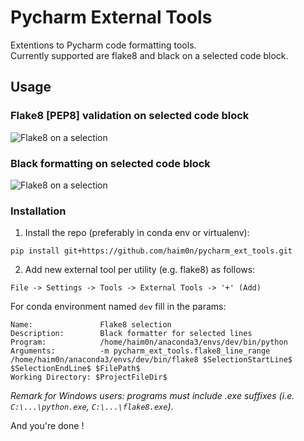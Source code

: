 # Pycharm External Tools
Extentions to Pycharm code formatting tools.  
Currently supported are flake8 and black on a selected code block.

## Usage

### Flake8 [PEP8] validation on selected code block
![Flake8 on a selection](https://github.com/haim0n/pycharm_ext_tools/raw/master/resources/demo_flake8_line_range.gif)


### Black formatting on selected code block
![Flake8 on a selection](https://github.com/haim0n/pycharm_ext_tools/raw/master/resources/demo_black_line_range.gif)



### Installation

1. Install the repo (preferably in conda env or virtualenv):

`pip install git+https://github.com/haim0n/pycharm_ext_tools.git`

2. Add new external tool per utility (e.g. flake8) as follows:

`File -> Settings -> Tools -> External Tools -> '+' (Add)`

For conda environment named `dev` fill in the params:

```
Name:               Flake8 selection
Description:        Black formatter for selected lines
Program:            /home/haim0n/anaconda3/envs/dev/bin/python
Arguments:          -m pycharm_ext_tools.flake8_line_range /home/haim0n/anaconda3/envs/dev/bin/flake8 $SelectionStartLine$ $SelectionEndLine$ $FilePath$
Working Directory: $ProjectFileDir$
```
*Remark for Windows users: programs must include .exe suffixes (i.e. `C:\...\python.exe`,  `C:\...\flake8.exe`)*.

And you're done !
